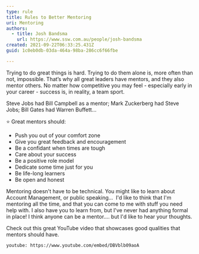 ```yaml
---
type: rule
title: Rules to Better Mentoring
uri: Mentoring
authors:
  - title: Josh Bandsma
    url: https://www.ssw.com.au/people/josh-bandsma
created: 2021-09-22T06:33:25.431Z
guid: 1c0eb0db-03da-464a-98ba-286cc6f66fbe

---
```


Trying to do great things is hard. Trying to do them alone is, more often than not, impossible. That’s why all great leaders have mentors, and they also mentor others. No matter how competitive you may feel - especially early in your career - success is, in reality, a team sport. 

Steve Jobs had Bill Campbell as a mentor; Mark Zuckerberg had Steve Jobs; Bill Gates had Warren Buffett... 

⭐ Great mentors should: 

* Push you out of your comfort zone
* Give you great feedback and encouragement
* Be a confidant when times are tough
* Care about your success
* Be a positive role model
* Dedicate some time just for you
* Be life-long learners
* Be open and honest

Mentoring doesn't have to be technical. You might like to learn about Account Management, or public speaking...  I'd like to think that I'm mentoring all the time, and that you can come to me with stuff you need help with. I also have you to learn from, but I've never had anything formal in place! I think anyone can be a mentor.... but I'd like to hear your thoughts.

<!--endintro-->

Check out this great YouTube video that showcases good qualities that mentors should have.


`youtube: https://www.youtube.com/embed/DBVblb09aoA`
